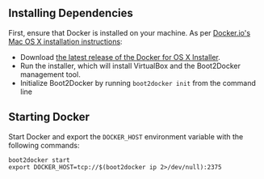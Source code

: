 ## Installing Dependencies

First, ensure that Docker is installed on your machine. As per [Docker.io's Mac OS X installation instructions](https://docs.docker.com/installation/mac/):

- Download [the latest release of the Docker for OS X Installer](https://github.com/boot2docker/osx-installer/releases).
- Run the installer, which will install VirtualBox and the Boot2Docker management tool.
- Initialize Boot2Docker by running `boot2docker init` from the command line


## Starting Docker

Start Docker and export the `DOCKER_HOST` environment variable with the following commands:

	boot2docker start
	export DOCKER_HOST=tcp://$(boot2docker ip 2>/dev/null):2375
